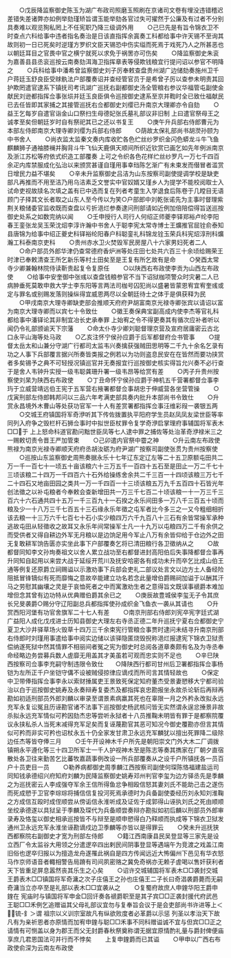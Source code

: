 <!-- { "loadSidebar": true } -->
　　○戊辰降监察御史陈玉为湖广布政司照磨玉照刷在京诸司文卷有埋没违错稽迟差错失差诸弊亦如例举劾瑾矫旨谓玉能举劾各官过失可擢然于公廉及有过者不分别具奏难以观览狥私罔上不任宪职乃降三级调外用
　　○己巳先是有旨令锦衣卫不时查点六科给事中违者指名奏治是日该直指挥余寘奏工科都给事中许天锡不至询其故则初一日已死矣时逆瑾方罗织文臣天锡恐中伤实缢而死焉于戏死乃人之所甚恶也以朝廷耳目之官畏中官之横宁就死以求免于祸罟亦可伤矣
　　○降监察御史朱衮为嘉善县县丞衮巡按云南奏劾洱海卫指挥章表等侵欺钱粮宜行提问诏以参官不明降之
　　○兵科给事中潘希曾监察御史刘子厉奉敕查盘贵州湖广边储劾奏施州卫千户蒋廷玉舒良臣受赇骫法户部覆奏诏并查经管官员于是希曾子厉以查参未明责其回护欺罔遣官逮系下镇抚司考讯湖广巡抚右副都御史汤全管粮右参议华福管屯副使金献民刘逊都指挥佥事张埙并廷玉良臣俱令巡按御史逮系至京并鞫时全已致仕福献民已去任皆即其家捕之其接管巡抚右佥都御史刘缨已升南京大理卿亦令自劾
　　○益王乞每岁自遣官诣金山口祭扫生母德妃张氏墓礼部议非旧制  上曰遣官祭母王之诚孝至矣但朝廷岁时自有祭祀其已之还以书复王
　　○庚午升兵部右侍郎曹元为本部左侍郎南京大理寺卿刘缨为兵部右侍郎
　　○荫故太保礼部尚书胡濙孙颐为中书舍人
　　○尚衣监太监秦文奏内库收贮各色纻丝纱罗织金闪色蟒龙斗牛飞鱼麒麟狮子通袖膝襕并胸背斗牛飞仙天鹿俱天顺间所织近钦赏已画乞如先年例派南京及浙江苏松等府依式织造工部覆奏  上可之令织各色花样纻丝纱罗凡一万七千四百余疋内库禁服成化弘治以来颁赏甚谨自瑾用事幸珰陈乞渐广有未束发而僣冒者滥赏日增民力益不堪矣
　　○辛未升监察御史吕洁为山东按察司副使提调学校是缺吏部凡再推而不用至洁乃用乌洁素乏文誉实中官奴婿又瑾乡人为提学不能校阅取士入试命吏视故牍名次填之盖有已中选而复在列者考童生入学退食后陈卷于几瞠目无语顾门子择其文长者取之山东人至今传以为笑○户部郎中刘乾张诺先为主事时督理紫荆关粮储委官监收既而查盘以亏折浥烂参奏逮问刑部请如近例加倍陪偿得旨送巡按御史处系之如数完纳以闻
　　○壬申授行人司行人何绍正师夔李铎郑裕卢纶李阳春王銮张龙吴玉荣沈炤李淳许瀚中书舍人于聪李宪太常寺博士王爌推官屈铨俞泰知县唐锦为给事中绍正夔史科铎裕纶阳春户科聪銮礼科锦龙铨玉荣兵科宪炤淳刑科爌瀚工科泰南京吏科
　　○贵州赤水卫火焚毁军民房屋八十六家男妇死者二人
　　○命户部员外郎华津仍查常德府香炉洲等处庄田七处共六百三十余顷给赐荣王时津已奉敕清查王所乞新乐等村土田矣至是王复有所乞故有是命
　　○癸酉太常寺少卿兼翰林院侍读靳贵起复令复原任
　　○以陕西右布政使李贡为山西左布政使
　　○给事中安奎御中张彧以查盘钱粮参官不当下诏狱枷项警众时灾暑二人已病肿垂死莫敢申救大学士李东阳等言两法司枷号囚犯尚以盛暑皆蒙恩宥宜宥奎彧或定与罪名或别赐发落则操纵得宜威恩两尽以全朝廷待士之体于是俱获释为民
　　○甲戌南京大理寺卿缺吏部会推顺天府府尹胡富南京光禄寺卿张宾以请诏以富为南京大理寺卿而以宾七十令致仕
　　○徽王奏保典宝副高成内使李杰等官礼科都给事中潘铎论其非制宜冶长史承奉罪  上始宥之令不得更奏其有循次应补者听以闻仍令礼部颁谕天下宗藩
　　○命太仆寺少卿刘聪督理京营及宣府居庸密云古北口永平山海等处马政
　　○乙亥注怀宁侯孙应爵于后军都督府佥书管事
　　○提督太岳太和山兼分守湖广行都司太监韦兴奏擒获强贼田思明等二千九十余名乞录有功之人事下兵部覆言据兴所奏皆类报之例若以为功则盗息民安在在皆然而要功挟赏者多矣锡予之典不可轻授况镇巡官并无奏报宜行巡按御史核实得旨允兴奏不必行查于是舍人韦钟升实授一级韦聪龚珊升署一级韦昂等给赏有差
　　○丙子升贵州按察使刘杲为陕西右布政使
　　○丁丑命怀宁侯孙应爵于神机五千营署都督佥事李玙于立威营靖远伯王宪于五军营右掖署都督佥事胡忠于伸威营各坐营管操
　　○戊寅刑部左侍郎韩邦问以三品六年考满吏部具奏内批升本部尚书令致仕
　　○升赏永昌境外木曹山等处获功官军一十人有差赏署都指挥佥事汪维彩叚一袭银五两
　　○交城王府镇国将军奇洢听其下传佐拨置执平阳府学生员赵凤凤友梁世臣等率同列入府争之毁栏杆石狮佥事时中拟世臣杖罪令复学奇洢启掌理府事辅国将军表木□□于  上上怒命科道官勘问黜世臣凤等七人逮中罪之捕佐等处治革奇洢禄米三之一赐敕切责令晋王严加管束
　　○己卯遣内官祭中霤之神
　　○升云南左布政使熊禄为南京光禄寺卿顺天府府丞胡汝砺为府尹湖广按察司副使张贯为贵州按察使
　　○巡按山东监察御史周熊奏据永乐十七年辽东定辽左等二十五卫原额屯田共二万一千一百七十一顷五十亩该粮六十三万五千一百四十五石至是田止一万二千七十三顷该粮二十四万一千四百六十石外给操练舍余共二千三百一十四顷该粮三万七千二十四石又地亩田园之类共一万一千四百一十三顷该粮五万九千五百四十石皆光年创法徵之以补屯粮者今奉敕会查新增田共一万三千七百二十顷该粮一十一万三千三百六十六石通共四十五万一千三百九十一石揆之永乐间田多一万八千三百五十顷而粮及少一十八万三千七百五十三石缘永乐年徵之屯军者比今多三之一又今粗细相折该去粮一十三万六千七百七十石小实少粮四万六千九百八十三石有余皆常操军承种逃故屯田从轻徵收之故耳又永乐年间常操军士凡一十九万以屯粮四万二千有余供之而受供者又得自耕边外军无月粮以是边饷足用今军止八万有余皆仰给于仓边外之田无复敢耕军饷告匮亦实坐此事下户部覆奏乞将已清田粮行各卫徵纳从之
　　○故都督同知李文孙珣奏祖文以舍人累立战功至右都督进封高阳伯后失事降都督佥事再升同知自起用以来尝大战于延绥开荒川及抚安哈密各有成功未升而卒乞比成山伯王通等例复还原爵立祠赐谥以示激劝事下兵部会吏礼二部议处言文以边方土人备经险阻抵冒锋镝似有死而靡悔之意故卒能建立功名若念此量增伯爵赐祠加谥于以酬其汗马之劳慰其幽壤之灵是于哀恤死者之中而寓激劝生者之意得旨文既误事禠爵本难加增但念其曾有边功特从优典赠伯爵其余已之
　　○庚辰故豊城侯李玺无子令其庶长兄旻袭爵○赐分守辽阳副总兵都指挥使孙成织金飞鱼衣一袭从其请也
　　○升赏西阳河堡有功官舍旗军二十七人有差
　　○南京刑部右侍郎刘宪卒宪字廷式湖广益阳人成化戊戌进士历知县御史大理左右寺丞正德二年升巡抚宁夏右佥都御史宁夏卫大沙井驿草场火毁草十四万三千余束宪行管粮佥事贾时逮问未结寻升南京刑部右侍郎时刘瑾用事遣给事中阅实边储以该驿隐匿烧毁掜称浥烂报逮宪下锦衣卫狱责偿纳遂死狱中然其情罪不相丽间者冤之宪为御史时总阅各道章奏颇有名及为寺丞奉命经略边务尝募兵数人虗靡无用盖其才美虽若可观而忠实则不足也
　　○辛巳陕西按察司佥事李充嗣守制违限令致仕　　○降陕西行都司甘州后卫署都指挥佥事杨铠为左所正千户坐铠守傋不设被贼侵掠律应谪戍而所司言其情轻故也
　　○保定中卫带俸指挥佥事李永以索财捶属吏王景致死保定知府董杰受景妻愬移大宁都司验治以白于巡按御史姚寿及永奏辩寿复委杰及都指挥哀忠勘报坐永故杀论斩后再辩再勘如初适刑部员外郎刘麟以审录至谓景素病羸其死也在辜限一月之外矜永改拟永远充军永复讼冤且历诬勘官诸不法事下巡按御史杨武核问皆无实然谓永逞忿捶景非故杀拟永远充军情似可矜因劾杰忠等尝听永狱者十八员推鞠未明皆有罪于是都察院覆议永挟私杀人当死末减得充军足矣而复诬蔑勘官其恶可知况今御史覆勘亦但言其情似可矜而非实可矜也诏杖永五十仍全家发甘肃卫永远充军麟犹以擅出死罪降二级除边任杰等皆夺俸三月
　　○壬午开设神木千户所先是朝阳崇文门外大木二厂调拨镇朔永平遵化等三十四卫所军士一千人护视神木至是陈志等奏其擕家在厂朝夕直宿散处各卫往来勤苦乞比蕃牧嘉蔬事例改设一所兵部覆奏从之设千户所镇抚各一员百户十员吏目一员
　　○勒养病都御史周季麟江西按察司副使何琛陈恪福建盐运司同知钱承德绍兴府知府刘麟为民降监察御史姚寿邓州判官李玺为边方驿丞先是季麟之为巡抚密云人李成强夺军余王信所得鱼忿争相殴信怒其妻刘氏不能助己击之遂伤而死成愬于卫官李琮琮将捕信信复投河死焉承德时为兵备副使委经历刘永知刘淮鞠之方成信互殴时成侄顺尝从傍诟信永淮听成及证佐于成郭得山诬执刘氏之死由顺顺坐绞承德遂以具狱呈于季麟及琛代为兵备顺尝奏辩亦勘拟如初后麟以刑部员外郎审录寿及恪玺以御史相承巡按皆不与辩至是顺申愬得白乃释顺而执成等下锦衣卫狱发通州卫永远充军永淮坐诬勘谪戍边卫季麟等亦皆以是得罪云
　　○癸未升巡抚狭西都察院右副御史才宽为刑部左侍郎
　　○籍江西南康县民吴登显等三家先是设立西厂令太监谷大用领之分遣逻卒四出剌民间阴事登显等遇端午为竞渡之戏盖江南旧俗也逻卒归报以为擅造龙舟遂罹此祸自是四方传闻远近大怖偏州下邑见有华衣怒马作京师语音者輙相警告局蹐有司间夙密赂之冀免奇祸亦无赖子虗喝以售奸获利者天下皆重足屏息嚣然丧其乐生之心矣
　　○诏许交城辅国将军表木□□袭封交城王爵表木□□镇国将军奇滽之次子庄僖王之孙也庄僖王二子长曰奇淐袭爵薨而无嗣奇滽当立亦卒至是礼部以表木□□宜袭从之
　　○复蜀府故庶人申鍷华阳王爵申鍷在  宪庙时与镇国将军申金□回讦奏各禠爵职至是其子宾□□正袭封援代府武邑王聪□□禾例乞追赠谥其父母礼部议宜勿与复奉旨会议于是会吏部尚书许进等上＜锍-釒＞谓  祖宗以义训宗室故凡有纵欲败度者必革爵以示惩  列圣以孝治天下故凡有为亲祈恩者亦原情而加宥申鍷与聪□□禾事不同科赠谥诚不宜与但宾□□正之请情有可恻盖以身为郡王而父无封爵春秋祭奠称谓无据宜原情酌礼量与爵封俾便庙享庶几君恩国法可并行而不悖矣
　　上复申鍷爵而已其谥
　　○甲申以广西右布政使俞深为云南左布政使
